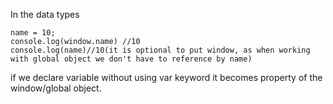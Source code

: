 In the data types  
```
name = 10;
console.log(window.name) //10
console.log(name)//10(it is optional to put window, as when working with global object we don't have to reference by name)
```
if we declare variable without using var keyword it becomes property of the window/global object.
